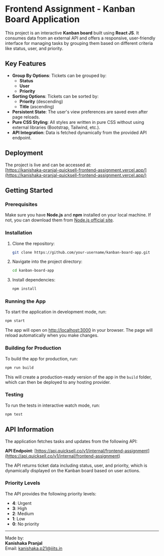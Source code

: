 # Frontend Assignment - Kanban Board Application

This project is an interactive **Kanban board** built using **React JS**. It consumes data from an external API and offers a responsive, user-friendly interface for managing tasks by grouping them based on different criteria like status, user, and priority.

## Key Features

- **Group By Options**: Tickets can be grouped by:
  - **Status**
  - **User**
  - **Priority**
- **Sorting Options**: Tickets can be sorted by:
  - **Priority** (descending)
  - **Title** (ascending)
- **Persistent State**: The user's view preferences are saved even after page reloads.
- **Pure CSS Styling**: All styles are written in pure CSS without using external libraries (Bootstrap, Tailwind, etc.).
- **API Integration**: Data is fetched dynamically from the provided API endpoint.

## Deployment

The project is live and can be accessed at:  
[https://kanishaka-pranjal-quicksell-frontend-assignment.vercel.app/](https://kanishaka-pranjal-quicksell-frontend-assignment.vercel.app/)


## Getting Started

### Prerequisites

Make sure you have **Node.js** and **npm** installed on your local machine. If not, you can download them from [Node.js official site](https://nodejs.org/).

### Installation

1. Clone the repository:

   ```bash
   git clone https://github.com/your-username/kanban-board-app.git
   ```

2. Navigate into the project directory:

   ```bash
   cd kanban-board-app
   ```

3. Install dependencies:

   ```bash
   npm install
   ```

### Running the App

To start the application in development mode, run:

```bash
npm start
```

The app will open on [http://localhost:3000](http://localhost:3000) in your browser. The page will reload automatically when you make changes.

### Building for Production

To build the app for production, run:

```bash
npm run build
```

This will create a production-ready version of the app in the `build` folder, which can then be deployed to any hosting provider.

### Testing

To run the tests in interactive watch mode, run:

```bash
npm test
```

## API Information

The application fetches tasks and updates from the following API:

**API Endpoint**: [https://api.quicksell.co/v1/internal/frontend-assignment](https://api.quicksell.co/v1/internal/frontend-assignment)

The API returns ticket data including status, user, and priority, which is dynamically displayed on the Kanban board based on user actions.

### Priority Levels

The API provides the following priority levels:
- **4**: Urgent
- **3**: High
- **2**: Medium
- **1**: Low
- **0**: No priority



---

Made by:  
**Kanishaka Pranjal**  
Email: kanishaka.p21@iiits.in

